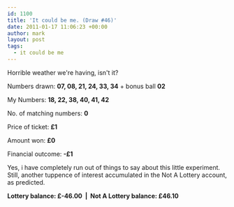```yaml
---
id: 1100
title: 'It could be me. (Draw #46)'
date: 2011-01-17 11:06:23 +00:00
author: mark
layout: post
tags:
  - it could be me
---
```

Horrible weather we're having, isn't it?

Numbers drawn: **07, 08, 21, 24, 33, 34** + bonus ball **02**

My Numbers: **18, 22, 38, 40, 41, 42**

No. of matching numbers: **0**

Price of ticket: **£1**

Amount won: **£0**

Financial outcome: **-£1**

Yes, i have completely run out of things to say about this little experiment. Still, another tuppence of interest accumulated in the Not A Lottery account, as predicted.

**Lottery balance: £-46.00  |  Not A Lottery balance: £46.10**
